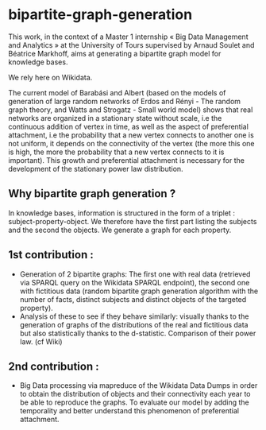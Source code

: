 # bipartite-graph-generation

This work, in the context of a Master 1 internship « Big Data Management and Analytics » at the University of Tours supervised by Arnaud Soulet and Béatrice Markhoff, aims at generating a bipartite graph model for knowledge bases.

We rely here on Wikidata.

The current model of Barabási and Albert (based on the models of generation of large random networks of Erdos and Rényi - The random graph theory, and Watts and Strogatz - Small world model) shows that real networks are organized in a stationary state without scale, i.e the continuous addition of vertex in time, as well as the aspect of preferential attachment, i.e the probability that a new vertex connects to another one is not uniform, it depends on the connectivity of the vertex (the more this one is high, the more the probability that a new vertex connects to it is important).
This growth and preferential attachment is necessary for the development of the stationary power law distribution.

## Why bipartite graph generation ?
In knowledge bases, information is structured in the form of a triplet : subject-property-object.
We therefore have the first part listing the subjects and the second the objects.
We generate a graph for each property.


## 1st contribution :
- Generation of 2 bipartite graphs: The first one with real data (retrieved via SPARQL query on the Wikidata SPARQL endpoint), the second one with fictitious data (random bipartite graph generation algorithm with the number of facts, distinct subjects and distinct objects of the targeted property).
- Analysis of these to see if they behave similarly: visually thanks to the generation of graphs of the distributions of the real and fictitious data but also statistically thanks to the d-statistic. Comparison of their power law. (cf Wiki)

## 2nd contribution : 
- Big Data processing via mapreduce of the Wikidata Data Dumps in order to obtain the distribution of objects and their connectivity each year to be able to reproduce the graphs. To evaluate our model by adding the temporality and better understand this phenomenon of preferential attachment.
